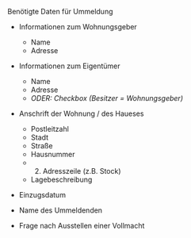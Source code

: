 Benötigte Daten für Ummeldung

- Informationen zum Wohnungsgeber
  - Name
  - Adresse
- Informationen zum Eigentümer
  - Name
  - Adresse
  - *ODER: Checkbox (Besitzer = Wohnungsgeber)*

- Anschrift der Wohnung / des Haueses
  - Postleitzahl
  - Stadt
  - Straße
  - Hausnummer
  - 2. Adresszeile (z.B. Stock)
  - Lagebeschreibung
- Einzugsdatum
- Name des Ummeldenden

- Frage nach Ausstellen einer Vollmacht
